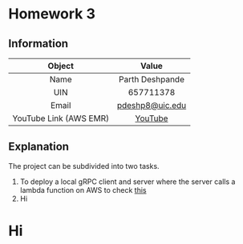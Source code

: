 # Homework 3

## Information
| Object | Value |
| :---: | :---: |
|Name | Parth Deshpande|
| UIN | 657711378 |
| Email | [pdeshp8@uic.edu](mailto:pdeshp8@uic.edu)
| YouTube Link (AWS EMR) | [YouTube]()

## Explanation
The project can be subdivided into two tasks.
1. To deploy a local gRPC client and server where the server calls a lambda function on AWS to check [this](#hi)
2. Hi

#
#
#
#
#
#
#
#
#
#
#
#
#
#
#

# Hi
